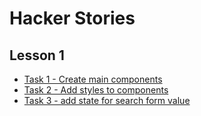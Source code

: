 # Hacker Stories

## Lesson 1
- [Task 1 - Create main components](./tasks/lesson_1/task%231.md)
- [Task 2 - Add styles to components](./tasks/lesson_1/task%232.md)
- [Task 3 - add state for search form value](./tasks/lesson_1/task%233.md)
